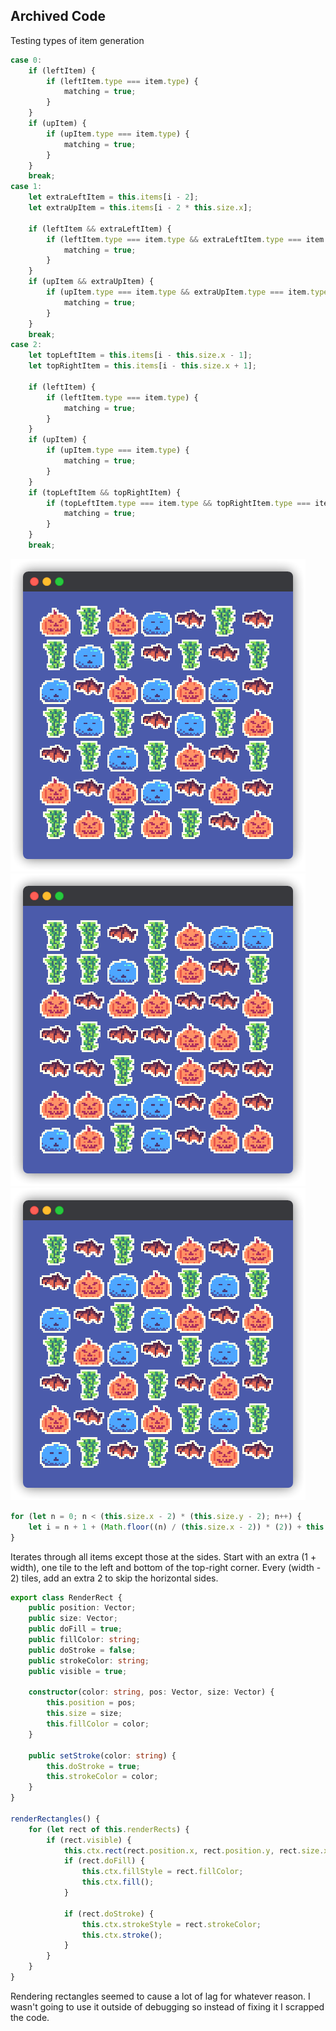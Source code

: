 ## Archived Code

Testing types of item generation
```ts
case 0:
    if (leftItem) {
        if (leftItem.type === item.type) {
            matching = true;
        }
    }
    if (upItem) {
        if (upItem.type === item.type) {
            matching = true;
        }
    }
    break;
case 1:
    let extraLeftItem = this.items[i - 2];
    let extraUpItem = this.items[i - 2 * this.size.x];

    if (leftItem && extraLeftItem) {
        if (leftItem.type === item.type && extraLeftItem.type === item.type) {
            matching = true;
        }
    }
    if (upItem && extraUpItem) {
        if (upItem.type === item.type && extraUpItem.type === item.type) {
            matching = true;
        }
    }
    break;
case 2:
    let topLeftItem = this.items[i - this.size.x - 1];
    let topRightItem = this.items[i - this.size.x + 1];

    if (leftItem) {
        if (leftItem.type === item.type) {
            matching = true;
        }
    }
    if (upItem) {
        if (upItem.type === item.type) {
            matching = true;
        }
    }
    if (topLeftItem && topRightItem) {
        if (topLeftItem.type === item.type && topRightItem.type === item.type) {
            matching = true;
        }
    }
    break;
```

![generation type 0](assets/readme/gen0.png "genType 0")
![generation type 1](assets/readme/gen1.png "genType 1")
![generation type 2](assets/readme/gen2.png "genType 2")


```ts
for (let n = 0; n < (this.size.x - 2) * (this.size.y - 2); n++) {
    let i = n + 1 + (Math.floor((n) / (this.size.x - 2)) * (2)) + this.size.x;
}
```
Iterates through all items except those at the sides.
Start with an extra (1 + width), one tile to the left and bottom of the top-right corner. Every (width - 2) tiles, add an extra 2 to skip the horizontal sides.

```ts
export class RenderRect {
    public position: Vector;
    public size: Vector;
    public doFill = true;
    public fillColor: string;
    public doStroke = false;
    public strokeColor: string;
    public visible = true;

    constructor(color: string, pos: Vector, size: Vector) {
        this.position = pos;
        this.size = size;
        this.fillColor = color;
    }

    public setStroke(color: string) {
        this.doStroke = true;
        this.strokeColor = color;
    }
}

renderRectangles() {
    for (let rect of this.renderRects) {
        if (rect.visible) {
            this.ctx.rect(rect.position.x, rect.position.y, rect.size.x, rect.size.y);
            if (rect.doFill) {
                this.ctx.fillStyle = rect.fillColor;
                this.ctx.fill();
            }

            if (rect.doStroke) {
                this.ctx.strokeStyle = rect.strokeColor;
                this.ctx.stroke();
            }
        }
    }
}
```
Rendering rectangles seemed to cause a lot of lag for whatever reason. I wasn't going to use it outside of debugging so instead of fixing it I scrapped the code.
